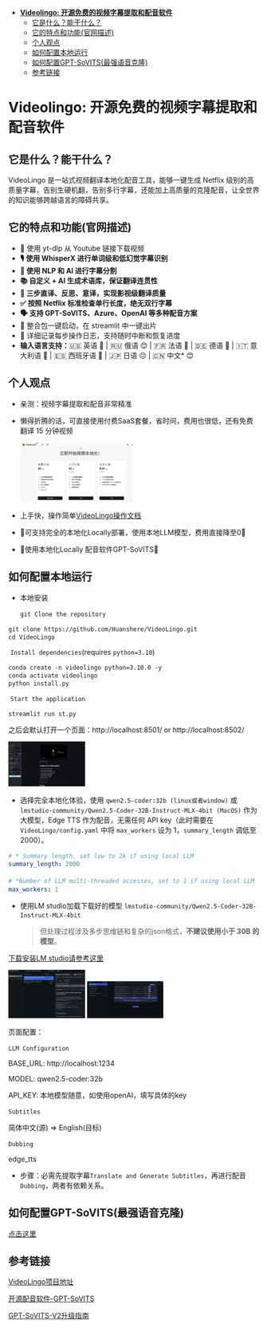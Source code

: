 - [**Videolingo: 开源免费的视频字幕提取和配音软件**](#videolingo-开源免费的视频字幕提取和配音软件)
  - [它是什么？能干什么？](#它是什么能干什么)
  - [它的特点和功能(官网描述)](#它的特点和功能官网描述)
  - [个人观点](#个人观点)
  - [如何配置本地运行](#如何配置本地运行)
  - [如何配置GPT-SoVITS(最强语音克隆)](#如何配置gpt-sovits最强语音克隆)
  - [参考链接](#参考链接)


# **Videolingo: 开源免费的视频字幕提取和配音软件**

## 它是什么？能干什么？

VideoLingo 是一站式视频翻译本地化配音工具，能够一键生成 Netflix 级别的高质量字幕，告别生硬机翻，告别多行字幕，还能加上高质量的克隆配音，让全世界的知识能够跨越语言的障碍共享。



## 它的特点和功能(官网描述)

- 🎥 使用 yt-dlp 从 Youtube 链接下载视频
- **🎙️ 使用 WhisperX 进行单词级和低幻觉字幕识别**
- **📝 使用 NLP 和 AI 进行字幕分割**
- **📚 自定义 + AI 生成术语库，保证翻译连贯性**
- **🔄 三步直译、反思、意译，实现影视级翻译质量**
- **✅ 按照 Netflix 标准检查单行长度，绝无双行字幕**
- **🗣️ 支持 GPT-SoVITS、Azure、OpenAI 等多种配音方案**
- 🚀 整合包一键启动，在 streamlit 中一键出片
- 📝 详细记录每步操作日志，支持随时中断和恢复进度
- **输入语言支持：**🇺🇸 英语 🤩 | 🇷🇺 俄语 😊 | 🇫🇷 法语 🤩 | 🇩🇪 德语 🤩 | 🇮🇹 意大利语 🤩 | 🇪🇸 西班牙语 🤩 | 🇯🇵 日语 😐 | 🇨🇳 中文* 😊



## 个人观点

- 亲测：视频字幕提取和配音非常精准

- 懒得折腾的话，可直接使用付费SaaS套餐，省时间，费用也很低，还有免费翻译 15 分钟视频

  <img src="videolingo_pricing.jpg" alt="videolingo_pricing" style="zoom:22%;" />

- 上手快，操作简单[VideoLingo操作文档](https://docs.videolingo.io/docs/start)

- 🤩可支持完全的本地化Locally部署，使用本地LLM模型，费用直接降至0🤩

- 🤩使用本地化Locally 配音软件GPT-SoVITS🤩



## 如何配置本地运行

- 本地安装

  `git Clone the repository`

```
git clone https://github.com/Huanshere/VideoLingo.git
cd VideoLingo
```

​	`Install dependencies`(requires `python=3.10`)

```
conda create -n videolingo python=3.10.0 -y
conda activate videolingo
python install.py
```

​	`Start the application`

```
streamlit run st.py
```

之后会默认打开一个页面：http://localhost:8501/ or http://localhost:8502/

<img src="vl_webui.jpg" alt="vl_webui" style="zoom:15%;" />



- 选择完全本地化体验，使用 `qwen2.5-coder:32b (linux或者window)` 或 `lmstudio-community/Qwen2.5-Coder-32B-Instruct-MLX-4bit (MacOS)` 作为大模型，Edge TTS 作为配音，无需任何 API key（此时需要在 `VideoLingo/config.yaml` 中将 `max_workers` 设为 1，`summary_length` 调低至 2000）。

```yaml
# * Summary length, set low to 2k if using local LLM
summary_length: 2000

# *Number of LLM multi-threaded accesses, set to 1 if using local LLM
max_workers: 1
```

- 使用LM studio加载下载好的模型 `lmstudio-community/Qwen2.5-Coder-32B-Instruct-MLX-4bit` 

  > 但处理过程涉及多步思维链和复杂的json格式，**不建议使用小于 30B 的模型**。

[下载安装LM studio请参考这里](https://mesevenjourney.github.io/posts/ai/finetuning_with_mlx_and_using_lm_studio#lm-studio%E5%8A%A0%E8%BD%BD%E6%A8%A1%E5%9E%8B)

<img src="vl_qwen_model.jpg" alt="vl_qwen_model" style="zoom:15%;" />

<img src="vl_qwen_model_2.jpg" alt="vl_qwen_model_2" style="zoom:15%;" />


页面配置：

`LLM Configuration`

BASE_URL: http://localhost:1234

MODEL: qwen2.5-coder:32b

API_KEY: 本地模型随意，如使用openAI，填写具体的key



`Subtitles`

简体中文(源) => English(目标) 



`Dubbing`

edge_tts



- 步骤：必需先提取字幕`Translate and Generate Subtitles`，再进行配音`Dubbing`，两者有依赖关系。



##  如何配置GPT-SoVITS(最强语音克隆)

[点击这里](https://docs.videolingo.io/docs/start#2-tts-%E7%9A%84-api)





## 参考链接

[VideoLingo项目地址](https://github.com/Huanshere/VideoLingo)

[开源配音软件-GPT-SoVITS](https://github.com/RVC-Boss/GPT-SoVITS)

[GPT-SoVITS-V2升级指南](https://www.yuque.com/baicaigongchang1145haoyuangong/ib3g1e/xzax40hqc8geg4sk?singleDoc#)
